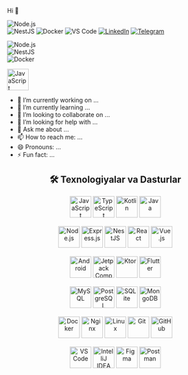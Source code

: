  Hi 👋


![Node.js](https://img.shields.io/badge/Node.js-339933?style=for-the-badge&logo=node.js&logoColor=white)  
![NestJS](https://img.shields.io/badge/NestJS-E0234E?style=for-the-badge&logo=nestjs&logoColor=white) 
![Docker](https://img.shields.io/badge/Docker-2496ED?style=for-the-badge&logo=docker&logoColor=white) 
![VS Code](https://img.shields.io/badge/VS%20Code-007ACC?style=for-the-badge&logo=visualstudiocode&logoColor=white)
[![LinkedIn](https://img.shields.io/badge/LinkedIn-blue?style=flat&logo=linkedin)](https://linkedin.com/in/muxlisa)
[![Telegram](https://img.shields.io/badge/Telegram-2CA5E0?style=flat&logo=telegram&logoColor=white)](https://t.me/username)

![Node.js](https://img.shields.io/badge/Node.js-339933?style=for-the-badge&logo=node.js&logoColor=white)  
![NestJS](https://img.shields.io/badge/NestJS-E0234E?style=for-the-badge&logo=nestjs&logoColor=white)  
![Docker](https://img.shields.io/badge/Docker-2496ED?style=for-the-badge&logo=docker&logoColor=white)


<img src="https://cdn.jsdelivr.net/gh/devicons/devicon@latest/icons/aftereffects/aftereffects-original.svg"  width="50" height="50" alt="JavaScript" />
          








- 🔭 I’m currently working on ...
- 🌱 I’m currently learning ...
- 👯 I’m looking to collaborate on ...
- 🤔 I’m looking for help with ...
- 💬 Ask me about ...
- 📫 How to reach me: ...
- 😄 Pronouns: ...
- ⚡ Fun fact: ...


<!-- ========== TEXNOLOGIYALAR BO'LIMI ========== -->
<h2 align="center">🛠 Texnologiyalar va Dasturlar</h2>

<div align="center">

  <!-- DASTURLASH TILLARI -->
  <img src="https://cdn.jsdelivr.net/gh/devicons/devicon/icons/javascript/javascript-original.svg" width="50" height="50" alt="JavaScript"/>
  <img src="https://cdn.jsdelivr.net/gh/devicons/devicon/icons/typescript/typescript-original.svg" width="50" height="50" alt="TypeScript"/>
  <img src="https://cdn.jsdelivr.net/gh/devicons/devicon/icons/kotlin/kotlin-original.svg" width="50" height="50" alt="Kotlin"/>
  <img src="https://cdn.jsdelivr.net/gh/devicons/devicon/icons/java/java-original.svg" width="50" height="50" alt="Java"/>
  <br><br>

  <!-- FRAMEWORK VA KUTUBXONALAR -->
  <img src="https://cdn.jsdelivr.net/gh/devicons/devicon/icons/nodejs/nodejs-original.svg" width="50" height="50" alt="Node.js"/>
  <img src="https://cdn.jsdelivr.net/gh/devicons/devicon/icons/express/express-original.svg" width="50" height="50" alt="Express.js"/>
  <img src="https://cdn.jsdelivr.net/gh/devicons/devicon/icons/nestjs/nestjs-original.svg" width="50" height="50" alt="NestJS"/>

  <img src="https://cdn.jsdelivr.net/gh/devicons/devicon/icons/react/react-original.svg" width="50" height="50" alt="React"/>
  <img src="https://cdn.jsdelivr.net/gh/devicons/devicon/icons/vuejs/vuejs-original.svg" width="50" height="50" alt="Vue.js"/>
  <br><br>

  <!-- ANDROID VA UI -->
  <img src="https://cdn.jsdelivr.net/gh/devicons/devicon/icons/android/android-original.svg" width="50" height="50" alt="Android"/>
  <img src="https://cdn.jsdelivr.net/gh/devicons/devicon/icons/jetpackcompose/jetpackcompose-original.svg" width="50" height="50" alt="Jetpack Compose"/>
  <img src="https://cdn.jsdelivr.net/gh/devicons/devicon/icons/ktor/ktor-original.svg" width="50" height="50" alt="Ktor"/>
  <img src="https://cdn.jsdelivr.net/gh/devicons/devicon/icons/flutter/flutter-original.svg" width="50" height="50" alt="Flutter"/>
  <br><br>

  <!-- MA’LUMOTLAR BAZASI -->
  <img src="https://cdn.jsdelivr.net/gh/devicons/devicon/icons/mysql/mysql-original.svg" width="50" height="50" alt="MySQL"/>
  <img src="https://cdn.jsdelivr.net/gh/devicons/devicon/icons/postgresql/postgresql-original.svg" width="50" height="50" alt="PostgreSQL"/>
  <img src="https://cdn.jsdelivr.net/gh/devicons/devicon/icons/sqlite/sqlite-original.svg" width="50" height="50" alt="SQLite"/>
  <img src="https://cdn.jsdelivr.net/gh/devicons/devicon/icons/mongodb/mongodb-original.svg" width="50" height="50" alt="MongoDB"/>
  <br><br>

  <!-- SERVER / DEVOPS -->
  <img src="https://cdn.jsdelivr.net/gh/devicons/devicon/icons/docker/docker-original.svg" width="50" height="50" alt="Docker"/>
  <img src="https://cdn.jsdelivr.net/gh/devicons/devicon/icons/nginx/nginx-original.svg" width="50" height="50" alt="Nginx"/>
  <img src="https://cdn.jsdelivr.net/gh/devicons/devicon/icons/linux/linux-original.svg" width="50" height="50" alt="Linux"/>
  <img src="https://cdn.jsdelivr.net/gh/devicons/devicon/icons/git/git-original.svg" width="50" height="50" alt="Git"/>
  <img src="https://cdn.jsdelivr.net/gh/devicons/devicon/icons/github/github-original.svg" width="50" height="50" alt="GitHub"/>
  <br><br>

  <!-- DASTURLAR -->
  <img src="https://cdn.jsdelivr.net/gh/devicons/devicon/icons/vscode/vscode-original.svg" width="50" height="50" alt="VS Code"/>
  <img src="https://cdn.jsdelivr.net/gh/devicons/devicon/icons/intellij/intellij-original.svg" width="50" height="50" alt="IntelliJ IDEA"/>
  <img src="https://cdn.jsdelivr.net/gh/devicons/devicon/icons/figma/figma-original.svg" width="50" height="50" alt="Figma"/>
  <img src="https://cdn.jsdelivr.net/gh/devicons/devicon/icons/postman/postman-original.svg" width="50" height="50" alt="Postman"/>

</div>


